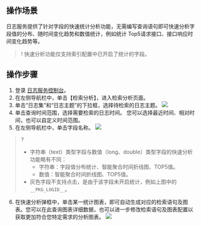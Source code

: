 ## 操作场景

日志服务提供了针对字段的快速统计分析功能，无需编写查询语句即可快速分析字段值的分布、随时间变化趋势和数值统计，例如统计 Top5请求接口、接口响应时间变化趋势等。

>! 快速分析功能仅支持索引配置中已开启了统计的字段。
>

## 操作步骤

1. 登录 [日志服务控制台](https://console.cloud.tencent.com/cls)。
2. 在左侧导航栏中，单击【检索分析】，进入检索分析页面。
3. 单击“日志集”和“日志主题”的下拉框，选择待检索的日志主题。
![](https://main.qcloudimg.com/raw/085f3cdb1401e21ec4b3fba3df115815.png)
4. 单击查询时间范围，选择需要检索的日志时间。
您可以选择最近时间、相对时间，也可以自定义时间范围。
5. 在左侧导航栏中，单击字段名称。
![](https://main.qcloudimg.com/raw/924fc8a0de71dd72db724f92f37a52df.png)
> ?
> - 字符串（text）类型字段与数值（long、double）类型字段的快速分析功能略有不同：
>   - 字符串：字段值分布统计、智能聚合时间折线图、TOP5值。
>   - 数值：智能聚合时间折线图、TOP5值。
> - 灰色字段不支持点击，是由于该字段未开启统计，例如上图中的 `__PKG_LOGID__`。
> 
6. 在快速分析弹框中，单击某一统计图表，即可自动生成对应的检索语句及图表。您可以在此查询图表详细数据，也可以进一步修改检索语句及图表配置以获取更加符合您特定需求的分析图表。
![](https://main.qcloudimg.com/raw/9dc4dde79dd8650ad2b04640dc4400de.png)

